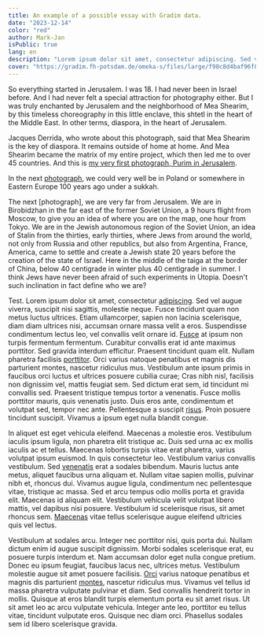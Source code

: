```yaml
---
title: An example of a possible essay with Gradim data.
date: "2023-12-14"
color: "red"
author: Mark-Jan
isPublic: true
lang: en
description: "Lorem ipsum dolor sit amet, consectetur adipiscing. Sed vel augue viverra, suscipit nisi sagittis, molestie neque."
cover: "https://gradim.fh-potsdam.de/omeka-s/files/large/f98c8d4baf96f80fed2fa1ded94b4dcb88a34a9d.jpg"
---
```


So everything started in Jerusalem. I was 18. I had never been in Israel before. And I had never felt a special attraction for photography either. But I was truly enchanted by Jerusalem and the neighborhood of Mea Shearim, by this timeless choreography in this little enclave, this shtetl in the heart of the Middle East. In other terms, diaspora, in the heart of Jerusalem. 

Jacques Derrida, who wrote about this photograph, said that Mea Shearim is the key of diaspora. It remains outside of home at home. And Mea Shearim became the matrix of my entire project, which then led me to over 45 countries. And this is [my very first photograph, Purim in Jerusalem](item/227928).

In the next [photograph](item/228092), we could very well be in Poland or somewhere in Eastern Europe 100 years ago under a sukkah.

The next [photograph], we are very far from Jerusalem. We are in Birobidzhan in the far east of the former Soviet Union, a 9 hours flight from Moscow, to give you an idea of where you are on the map, one hour from Tokyo. We are in the Jewish autonomous region of the Soviet Union, an idea of Stalin from the thirties, early thirties, where Jews from around the world, not only from Russia and other republics, but also from Argentina, France, America, came to settle and create a Jewish state 20 years before the creation of the state of Israel. Here in the middle of the taiga at the border of China, below 40 centigrade in winter plus 40 centigrade in summer. I think Jews have never been afraid of such experiments in Utopia. Doesn't such inclination in fact define who we are?

Test. Lorem ipsum dolor sit amet, consectetur [adipiscing](item/53053). Sed vel augue viverra, suscipit nisi sagittis, molestie neque. Fusce tincidunt quam non metus luctus ultrices. Etiam ullamcorper, sapien non lacinia scelerisque, diam diam ultrices nisi, accumsan ornare massa velit a eros. Suspendisse condimentum lectus leo, vel convallis velit ornare id. [Fusce](item/42964) at ipsum non turpis fermentum fermentum. Curabitur convallis erat id ante maximus porttitor. Sed gravida interdum efficitur. Praesent tincidunt quam elit.
Nullam pharetra facilisis [porttitor](item/39432). Orci varius natoque penatibus et magnis dis parturient montes, nascetur ridiculus mus. Vestibulum ante ipsum primis in faucibus orci luctus et ultrices posuere cubilia curae; Cras nibh nisl, facilisis non dignissim vel, mattis feugiat sem. Sed dictum erat sem, id tincidunt mi convallis sed. Praesent tristique tempus tortor a venenatis. Fusce mollis porttitor mauris, quis venenatis justo. Duis eros ante, condimentum et volutpat sed, tempor nec ante. Pellentesque a suscipit [risus](item/22898). Proin posuere tincidunt suscipit. Vivamus a ipsum eget nulla blandit congue.

In aliquet est eget vehicula eleifend. Maecenas a molestie eros. Vestibulum iaculis ipsum ligula, non pharetra elit tristique ac. Duis sed urna ac ex mollis iaculis ac et tellus. Maecenas lobortis turpis vitae erat pharetra, varius volutpat ipsum euismod. In quis consectetur leo. Vestibulum varius convallis vestibulum. Sed [venenatis](set/664) erat a sodales bibendum. Mauris luctus ante metus, aliquet faucibus urna aliquam et. Nullam vitae sapien mollis, pulvinar nibh et, rhoncus dui. Vivamus augue ligula, condimentum nec pellentesque vitae, tristique ac massa. Sed et arcu tempus odio mollis porta et gravida elit. Maecenas id aliquam elit. Vestibulum vehicula velit volutpat libero mattis, vel dapibus nisi posuere. Vestibulum id scelerisque risus, sit amet rhoncus sem. [Maecenas](set/665) vitae tellus scelerisque augue eleifend ultricies quis vel lectus.

Vestibulum at sodales arcu. Integer nec porttitor nisi, quis porta dui. Nullam dictum enim id augue suscipit dignissim. Morbi sodales scelerisque erat, eu posuere turpis interdum et. Nam accumsan dolor eget nulla congue pretium. Donec eu ipsum feugiat, faucibus lacus nec, ultrices metus. Vestibulum molestie augue sit amet posuere facilisis. [Orci](item/2191) varius natoque penatibus et magnis dis parturient [montes](item/2112), nascetur ridiculus mus. Vivamus vel tellus id massa pharetra vulputate pulvinar et diam. Sed convallis hendrerit tortor in mollis. Quisque at eros blandit turpis elementum porta eu sit amet risus. Ut sit amet leo ac arcu vulputate vehicula. Integer ante leo, porttitor eu tellus vitae, tincidunt vulputate eros. Quisque nec diam orci. Phasellus sodales sem id libero scelerisque gravida.

